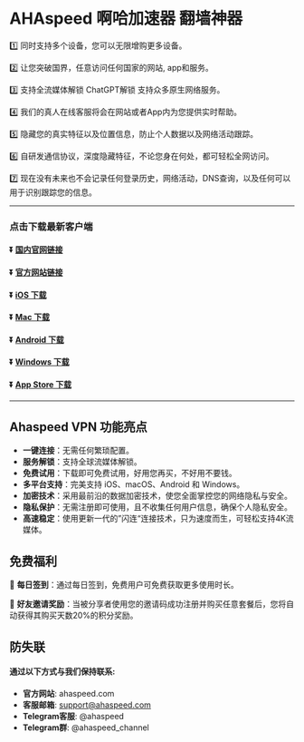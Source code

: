 # AHAspeed 啊哈加速器 翻墙神器
1️⃣ 同时支持多个设备，您可以无限增购更多设备。

2️⃣ 让您突破国界，任意访问任何国家的网站, app和服务。

3️⃣ 支持全流媒体解锁 ChatGPT解锁 支持众多原生网络服务。

4️⃣ 我们的真人在线客服将会在网站或者App内为您提供实时帮助。

5️⃣ 隐藏您的真实特征以及位置信息，防止个人数据以及网络活动跟踪。

6️⃣ 自研发通信协议，深度隐藏特征，不论您身在何处，都可轻松全网访问。

7️⃣ 现在没有未来也不会记录任何登录历史，网络活动，DNS查询，以及任何可以用于识别跟踪您的信息。

---
### 点击下载最新客户端
#### :arrow_double_down: [国内官网链接](https://wtcn.ranqigaibiao.com)
#### :arrow_double_down: [官方网站链接](https://www.ahaspeed.com/zh-hans)
#### :arrow_double_down: [iOS 下载](https://l.ahajsq.com/d/ios)
#### :arrow_double_down: [Mac 下载](https://www.ahaspeed.com/d/ahaspeed_mac.pkg)
#### :arrow_double_down: [Android 下载](https://www.ahaspeed.com/d/ahaspeed_android.apk)
#### :arrow_double_down: [Windows 下载](https://www.ahaspeed.com/d/ahaspeed_win.exe)
#### :arrow_double_down: [App Store 下载](https://apps.apple.com/ca/app/ahaspeed/id1638643960)




---

## Ahaspeed VPN 功能亮点

- **一键连接**：无需任何繁琐配置。
- **服务解锁**：支持全球流媒体解锁。
- **免费试用**：下载即可免费试用，好用您再买，不好用不要钱。
- **多平台支持**：完美支持 iOS、macOS、Android 和 Windows。
- **加密技术**：采用最前沿的数据加密技术，使您全面掌控您的网络隐私与安全。
- **隐私保护**：无需注册即可使用，且不收集任何用户信息，确保个人隐私安全。
- **高速稳定**：使用更新一代的”闪连“连接技术，只为速度而生，可轻松支持4K流媒体。


## 免费福利
🎁 **每日签到**：通过每日签到，免费用户可免费获取更多使用时长。

🎁 **好友邀请奖励**：当被分享者使用您的邀请码成功注册并购买任意套餐后，您将自动获得其购买天数20%的积分奖励。



## 防失联
#### 通过以下方式与我们保持联系:

- **官方网站**: ahaspeed.com
- **客服邮箱**: support@ahaspeed.com
- **Telegram客服**: @ahaspeed
- **Telegram群**: @ahaspeed_channel
